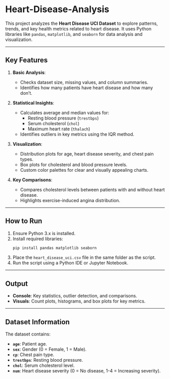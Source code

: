 # Heart-Disease-Analysis

This project analyzes the **Heart Disease UCI Dataset** to explore patterns, trends, and key health metrics related to heart disease. It uses Python libraries like `pandas`, `matplotlib`, and `seaborn` for data analysis and visualization.

---

## Key Features

1. **Basic Analysis**:
   - Checks dataset size, missing values, and column summaries.
   - Identifies how many patients have heart disease and how many don’t.

2. **Statistical Insights**:
   - Calculates average and median values for:
     - Resting blood pressure (`trestbps`)
     - Serum cholesterol (`chol`)
     - Maximum heart rate (`thalach`)
   - Identifies outliers in key metrics using the IQR method.

3. **Visualization**:
   - Distribution plots for age, heart disease severity, and chest pain types.
   - Box plots for cholesterol and blood pressure levels.
   - Custom color palettes for clear and visually appealing charts.

4. **Key Comparisons**:
   - Compares cholesterol levels between patients with and without heart disease.
   - Highlights exercise-induced angina distribution.

---

## How to Run

1. Ensure Python 3.x is installed.
2. Install required libraries:
   ```bash
   pip install pandas matplotlib seaborn
   ```
3. Place the `heart_disease_uci.csv` file in the same folder as the script.
4. Run the script using a Python IDE or Jupyter Notebook.

---

## Output

- **Console**: Key statistics, outlier detection, and comparisons.
- **Visuals**: Count plots, histograms, and box plots for key metrics.

---

## Dataset Information

The dataset contains:
- **`age`**: Patient age.
- **`sex`**: Gender (0 = Female, 1 = Male).
- **`cp`**: Chest pain type.
- **`trestbps`**: Resting blood pressure.
- **`chol`**: Serum cholesterol level.
- **`num`**: Heart disease severity (0 = No disease, 1-4 = Increasing severity).


